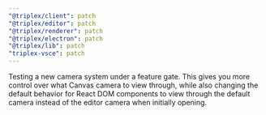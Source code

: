 ```yaml
---
"@triplex/client": patch
"@triplex/editor": patch
"@triplex/renderer": patch
"@triplex/electron": patch
"@triplex/lib": patch
"triplex-vsce": patch
---
```


Testing a new camera system under a feature gate. This gives you more control over what Canvas camera to view through, while also changing the default behavior for React DOM components to view through the default camera instead of the editor camera when initially opening.

